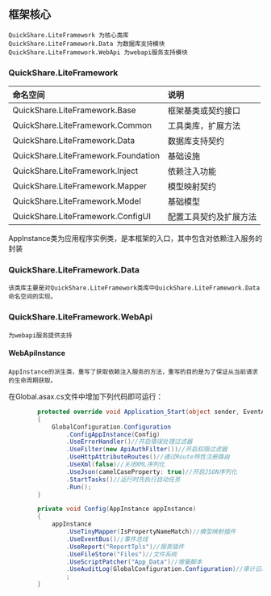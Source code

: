 ## 框架核心

    QuickShare.LiteFramework 为核心类库
    QuickShare.LiteFramework.Data 为数据库支持模块
    QuickShare.LiteFramework.WebApi 为webapi服务支持模块

### QuickShare.LiteFramework

|命名空间|说明|
|:--|:--|
| QuickShare.LiteFramework.Base|框架基类或契约接口|
| QuickShare.LiteFramework.Common|工具类库，扩展方法|
| QuickShare.LiteFramework.Data|数据库支持契约|
| QuickShare.LiteFramework.Foundation|基础设施|
| QuickShare.LiteFramework.Inject|依赖注入功能|
| QuickShare.LiteFramework.Mapper|模型映射契约|
| QuickShare.LiteFramework.Model|基础模型|
| QuickShare.LiteFramework.ConfigUI|配置工具契约及扩展方法|

AppInstance类为应用程序实例类，是本框架的入口，其中包含对依赖注入服务的封装

### QuickShare.LiteFramework.Data

    该类库主要是对QuickShare.LiteFramework类库中QuickShare.LiteFramework.Data命名空间的实现。

### QuickShare.LiteFramework.WebApi

    为webapi服务提供支持

#### WebApiInstance  
    AppInstance的派生类，重写了获取依赖注入服务的方法，重写的目的是为了保证从当前请求的生命周期获取。

在Global.asax.cs文件中增加下列代码即可运行：
```C#
        protected override void Application_Start(object sender, EventArgs e)
        {
            GlobalConfiguration.Configuration
                .ConfigAppInstance(Config)
                .UseErrorHandler()//开启错误处理过滤器
                .UseFilter(new ApiAuthFilter())//开启权限过滤器
                .UseHttpAttributeRoutes()//通过Route特性注册路由
                .UseXml(false)//关闭XML序列化
                .UseJson(camelCaseProperty: true)//开启JSON序列化
                .StartTasks()//运行时先执行自动任务
                .Run();
        }

        private void Config(AppInstance appInstance)
        {
            appInstance
                .UseTinyMapper(IsPropertyNameMatch)//模型映射插件
                .UseEventBus()//事件总线
                .UseReport("ReportTpls")//报表插件
                .UseFileStore("Files")//文件系统
                .UseScriptPatcher("App_Data")//增量脚本
                .UseAuditLog(GlobalConfiguration.Configuration)//审计日志
                ;
        }
```